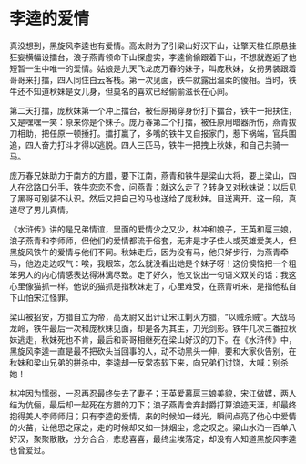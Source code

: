 # 李逵的爱情

真没想到，黑旋风李逵也有爱情。高太尉为了引梁山好汉下山，让擎天柱任原悬挂狂妄横幅设擂台，浪子燕青领命下山探虚实，李逵偷偷跟着下山，不想就邂逅了他短暂一生中唯一的爱情。姑娘是九天飞龙庞万春的妹子，叫庞秋妹，女扮男装跟着哥哥来打擂，四人同住白云客栈。第一次见面，铁牛就露出温柔的傻相。当时，铁牛还不知道秋妹是女儿身，但莫名的喜欢已经偷偷滋长在心间。 

第二天打擂，庞秋妹第一个冲上擂台，被任原揭穿身份打下擂台，铁牛一把扶住，又是嘿嘿一笑：原来你是个妹子。庞万春第二个打擂，被任原用暗器所伤，燕青拔刀相助，把任原一顿捶打。擂打赢了，多嘴的铁牛又自报家门，惹下祸端，官兵围追，四人奋力打斗才得以逃脱。四人三匹马，铁牛一把拽上秋妹，和自己共骑一马。 

庞万春兄妹助力于南方的方腊，要下江南，燕青和铁牛是梁山大将，要上梁山，四人在岔路口分手，铁牛恋恋不舍，问燕青：就这么走了？转身又对秋妹说：以后见了黑哥可别装不认识。然后又把自己的马也送给了庞秋妹。目送离开。这一段，真道尽了男儿真情。 

《水浒传》讲的是兄弟情谊，里面的爱情少之又少，林冲和娘子，王英和扈三娘，浪子燕青和李师师，但他们的爱情都流于俗套，无非是才子佳人或英雄爱美人，但黑旋风铁牛的爱情与他们不同。秋妹走后，因为没有马，他只好步行，为燕青牵马，他边走边叹气：唉，我眼笨，怎么就没看出她是个妹子呀！这份懊恼把一个粗笨男人的内心情感表达得淋漓尽致。走了好久，他又说出一句语义双关的话：我这心里像猫抓一样。他说的猫抓是指秋妹走了，心里难受，在燕青听来，是指他私自下山怕宋江怪罪。 

梁山被招安，方腊自立为帝，高太尉又出计让宋江剿灭方腊，“以贼杀贼”。大战乌龙岭，铁牛最后一次和庞秋妹见面，却是各为其主，刀光剑影。铁牛几次三番拉秋妹逃走，秋妹死也不肯，最后和哥哥相继死在梁山好汉的刀下。在《水浒传》中，黑旋风李逵一直是最不把砍头当回事的人，动不动黑头一伸，要和大家伙告别，在秋妹和梁山兄弟的拼杀中，李逵却一反常态软下来，向兄弟们讨饶，大喊：别杀她！ 

林冲因为懦弱，一忍再忍最终失去了妻子；王英爱慕扈三娘美貌，宋江做媒，两人结为伉俪，最后却一起死在方腊的刀下；浪子燕青舍弃封爵打算浪迹天涯，却最终抱得美人李师师归；只有李逵的爱情，来的时候如一缕光，瞬间点亮了他心中爱情的火苗，让他思之寐之，走的时候却又如一抹烟尘，念之叹之。梁山水泊一百单八好汉，聚聚散散，分分合合，悲悲喜喜，最终尘埃落定，却没有人知道黑旋风李逵也曾爱过。